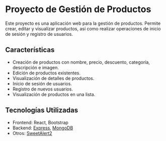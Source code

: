 # Proyecto de Gestión de Productos

Este proyecto es una aplicación web para la gestión de productos. Permite crear, editar y visualizar productos, así como realizar operaciones de inicio de sesión y registro de usuarios.

## Características

- Creación de productos con nombre, precio, descuento, categoría, descripción e imagen.
- Edición de productos existentes.
- Visualización de detalles de productos.
- Inicio de sesión de usuarios.
- Registro de nuevos usuarios.
- Visualización de productos en una lista.

## Tecnologías Utilizadas

- Frontend: React, Bootstrap
- Backend: [Express](https://expressjs.com/), [MongoDB](https://www.mongodb.com/)
- Otros: [SweetAlert2](https://sweetalert2.github.io/)